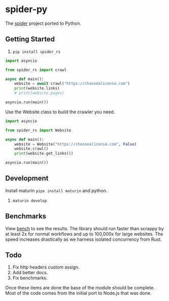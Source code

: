 # spider-py

The [spider](https://github.com/spider-rs/spider) project ported to Python.

## Getting Started

1. `pip install spider_rs`

```python
import asyncio

from spider_rs import crawl

async def main():
    website = await crawl("https://choosealicense.com")
    print(website.links)
    # print(website.pages)

asyncio.run(main())
```

Use the Website class to build the crawler you need.

```python
import asyncio

from spider_rs import Website

async def main():
    website = Website("https://choosealicense.com", False)
    website.crawl()
    print(website.get_links())

asyncio.run(main())
```

## Development

Install maturin `pipx install maturin` and python.

1. `maturin develop`

## Benchmarks

View [bench](./bench/) to see the results. The library should run faster than scrappy by at least 2x for normal workflows and up to 100,000x for large websites.
The speed increases drastically as we harness isolated concurrency from Rust.

## Todo

1. Fix http headers custom assign.
1. Add better docs.
1. Fix benchmarks.

Once these items are done the base of the module should be complete. Most of the code comes from the initial port to Node.js that was done.
